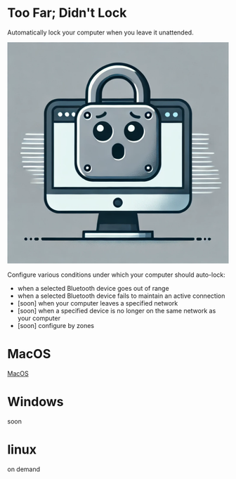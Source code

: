 # Too Far; Didn't Lock
Automatically lock your computer when you leave it unattended.

![logo](docs/logo.png)

Configure various conditions under which your computer should auto-lock:
* when a selected Bluetooth device goes out of range
* when a selected Bluetooth device fails to maintain an active connection
* [soon] when your computer leaves a specified network
* [soon] when a specified device is no longer on the same network as your computer
* [soon] configure by zones

# MacOS

[MacOS](MacOS/TooFarDidntLock)

# Windows
soon

# linux
on demand